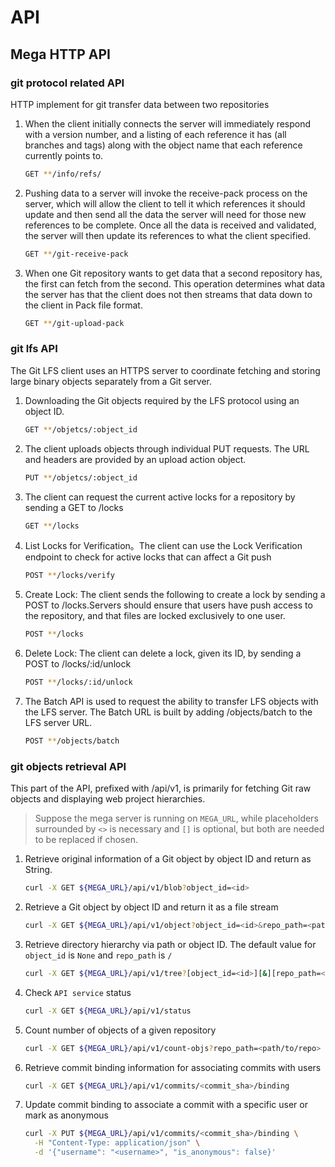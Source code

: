 # API

## Mega HTTP API

### git protocol related API

HTTP implement for git transfer data between two repositories

1. When the client initially connects the server will immediately respond with a version number, and a listing of each reference it has (all branches and tags) along with the object name that each reference currently points to.

    ```bash
    GET **/info/refs/
    ```

2. Pushing data to a server will invoke the receive-pack process on the server, which will allow the client to tell it which references it should update and then send all the data the server will need for those new references to be complete. Once all the data is received and validated, the server will then update its references to what the client specified.

    ```bash
    GET **/git-receive-pack
    ```

3. When one Git repository wants to get data that a second repository has, the first can fetch from the second. This operation determines what data the server has that the client does not then streams that data down to the client in Pack file format.

    ```bash
    GET **/git-upload-pack
    ```

### git lfs API

The Git LFS client uses an HTTPS server to coordinate fetching and storing large binary objects separately from a Git server.

1. Downloading the Git objects required by the LFS protocol using an object ID.

    ```bash
    GET **/objetcs/:object_id
    ```

2. The client uploads objects through individual PUT requests. The URL and headers are provided by an upload action object.

    ```bash
    PUT **/objetcs/:object_id
    ```

3. The client can request the current active locks for a repository by sending a GET to /locks

    ```bash
    GET **/locks
    ```

4. List Locks for Verification。The client can use the Lock Verification endpoint to check for active locks that can affect a Git push

    ```bash
    POST **/locks/verify
    ```

5. Create Lock: The client sends the following to create a lock by sending a POST to /locks.Servers should ensure that users have push access to the repository, and that files are locked exclusively to one user.

    ```bash
    POST **/locks
    ```

6. Delete Lock: The client can delete a lock, given its ID, by sending a POST to /locks/:id/unlock

    ```bash
    POST **/locks/:id/unlock
    ```

7. The Batch API is used to request the ability to transfer LFS objects with the LFS server. The Batch URL is built by adding /objects/batch to the LFS server URL.

    ```bash
    POST **/objects/batch
    ```

### git objects retrieval API

This part of the API, prefixed with /api/v1, is primarily for fetching Git raw objects and displaying web project hierarchies.

> Suppose the mega server is running on `MEGA_URL`, while placeholders surrounded by `<>` is necessary and `[]` is optional, but both are needed to be replaced if chosen.

1. Retrieve original information of a Git object by object ID and return as String.

    ```bash
    curl -X GET ${MEGA_URL}/api/v1/blob?object_id=<id>
    ```

2. Retrieve a Git object by object ID and return it as a file stream
   
    ```bash
    curl -X GET ${MEGA_URL}/api/v1/object?object_id=<id>&repo_path=<path/to/repo>
    ```

3. Retrieve directory hierarchy via path or object ID. The default value for `object_id` is `None` and `repo_path` is `/`
   
    ```bash
    curl -X GET ${MEGA_URL}/api/v1/tree?[object_id=<id>][&][repo_path=<path/to/repo>]
    ```

4. Check `API service` status

    ```bash
    curl -X GET ${MEGA_URL}/api/v1/status
    ```

5. Count number of objects of a given repository

    ```bash
    curl -X GET ${MEGA_URL}/api/v1/count-objs?repo_path=<path/to/repo>
    ```

6. Retrieve commit binding information for associating commits with users

    ```bash
    curl -X GET ${MEGA_URL}/api/v1/commits/<commit_sha>/binding
    ```

7. Update commit binding to associate a commit with a specific user or mark as anonymous

    ```bash
    curl -X PUT ${MEGA_URL}/api/v1/commits/<commit_sha>/binding \
      -H "Content-Type: application/json" \
      -d '{"username": "<username>", "is_anonymous": false}'
    ```
